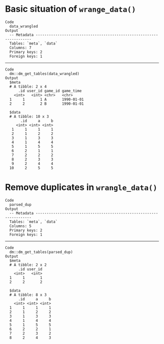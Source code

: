 # Basic situation of `wrange_data()`

    Code
      data_wrangled
    Output
      -- Metadata --------------------------------------------------------------------
      Tables: `meta`, `data`
      Columns: 7
      Primary keys: 2
      Foreign keys: 1

---

    Code
      dm::dm_get_tables(data_wrangled)
    Output
      $meta
      # A tibble: 2 x 4
          .id user_id game_id game_time 
        <int>   <int> <chr>   <chr>     
      1     1       1 A       1990-01-01
      2     2       2 B       1990-01-01
      
      $data
      # A tibble: 10 x 3
           .id     a     b
         <int> <int> <int>
       1     1     1     1
       2     1     2     2
       3     1     3     3
       4     1     4     4
       5     1     5     5
       6     2     1     1
       7     2     2     2
       8     2     3     3
       9     2     4     4
      10     2     5     5
      

# Remove duplicates in `wrangle_data()`

    Code
      parsed_dup
    Output
      -- Metadata --------------------------------------------------------------------
      Tables: `meta`, `data`
      Columns: 5
      Primary keys: 2
      Foreign keys: 1

---

    Code
      dm::dm_get_tables(parsed_dup)
    Output
      $meta
      # A tibble: 2 x 2
          .id user_id
        <int>   <int>
      1     1       1
      2     2       2
      
      $data
      # A tibble: 8 x 3
          .id     a     b
        <int> <int> <int>
      1     1     1     1
      2     1     2     2
      3     1     3     3
      4     1     4     4
      5     1     5     5
      6     2     2     1
      7     2     3     2
      8     2     4     3
      

